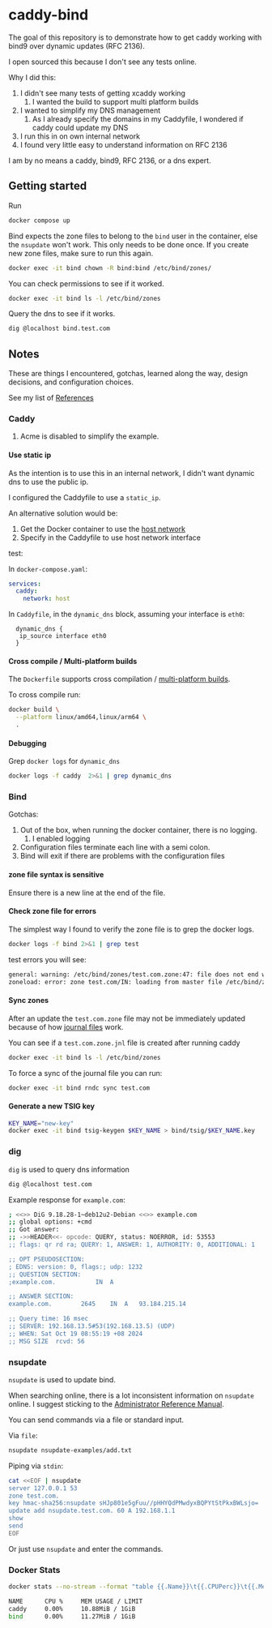 # caddy-bind

The goal of this repository is to demonstrate how to get caddy working with bind9 over dynamic updates (RFC 2136).

I open sourced this because I don't see any tests online.

Why I did this:

1. I didn't see many tests of getting xcaddy working
    1. I wanted the build to support multi platform builds
1. I wanted to simplify my DNS management
    1. As I already specify the domains in my Caddyfile, I wondered if caddy could update my DNS
1. I run this in on own internal network
1. I found very little easy to understand information on RFC 2136

I am by no means a caddy, bind9, RFC 2136, or a dns expert.

## Getting started

Run

```sh
docker compose up
```

Bind expects the zone files to belong to the `bind` user in the container, else the `nsupdate` won't work. This only needs to be done once. If you create new zone files, make sure to run this again.

```sh
docker exec -it bind chown -R bind:bind /etc/bind/zones/
```

You can check permissions to see if it worked.

```sh
docker exec -it bind ls -l /etc/bind/zones
```

Query the dns to see if it works.

```sh
dig @localhost bind.test.com
```

## Notes

These are things I encountered, gotchas, learned along the way, design decisions, and configuration choices.

See my list of [References](README.references.md)

### Caddy

1. Acme is disabled to simplify the example.

#### Use static ip

As the intention is to use this in an internal network, I didn't want dynamic dns to use the public ip.

I configured the Caddyfile to use a `static_ip`.

An alternative solution would be:
1. Get the Docker container to use the [host network](https://docs.docker.com/reference/compose-file/services/#network_mode)
2. Specify in the Caddyfile to use host network interface

test:

In `docker-compose.yaml`:
```yaml
services:
  caddy:
    network: host
```

In `Caddyfile`, in the `dynamic_dns` block, assuming your interface is `eth0`:
```
  dynamic_dns {
   ip_source interface eth0
  }
```

#### Cross compile / Multi-platform builds

The `Dockerfile` supports cross compilation / [multi-platform builds](https://docs.docker.com/build/building/multi-platform/).

To cross compile run:

```sh
docker build \
  --platform linux/amd64,linux/arm64 \
  .
```

#### Debugging

Grep `docker logs` for `dynamic_dns`

```sh
docker logs -f caddy  2>&1 | grep dynamic_dns
```

### Bind

Gotchas:

1. Out of the box, when running the docker container, there is no logging.
    1. I enabled logging
1. Configuration files terminate each line with a semi colon.
1. Bind will exit if there are problems with the configuration files

#### zone file syntax is sensitive

Ensure there is a new line at the end of the file.

#### Check zone file for errors

The simplest way I found to verify the zone file is to grep the docker logs.

```sh
docker logs -f bind 2>&1 | grep test
```

test errors you will see:

```sh
general: warning: /etc/bind/zones/test.com.zone:47: file does not end with newline
zoneload: error: zone test.com/IN: loading from master file /etc/bind/zones/test.com.zone failed: unknown class/type
```

#### Sync zones

After an update the `test.com.zone` file may not be immediately updated because of how [journal files](https://bind9.readthedocs.io/en/v9.18.14/chapter6.html#the-journal-file) work.

You can see if a `test.com.zone.jnl` file is created after running caddy

```sh
docker exec -it bind ls -l /etc/bind/zones
```

To force a sync of the journal file you can run:

```sh
docker exec -it bind rndc sync test.com
```

#### Generate a new TSIG key

```sh
KEY_NAME="new-key"
docker exec -it bind tsig-keygen $KEY_NAME > bind/tsig/$KEY_NAME.key
```

### dig

`dig` is used to query dns information

```sh
dig @localhost test.com
```

Example response for `example.com`:

```sh
; <<>> DiG 9.18.28-1~deb12u2-Debian <<>> example.com
;; global options: +cmd
;; Got answer:
;; ->>HEADER<<- opcode: QUERY, status: NOERROR, id: 53553
;; flags: qr rd ra; QUERY: 1, ANSWER: 1, AUTHORITY: 0, ADDITIONAL: 1

;; OPT PSEUDOSECTION:
; EDNS: version: 0, flags:; udp: 1232
;; QUESTION SECTION:
;example.com.			IN	A

;; ANSWER SECTION:
example.com.		2645	IN	A	93.184.215.14

;; Query time: 16 msec
;; SERVER: 192.168.13.5#53(192.168.13.5) (UDP)
;; WHEN: Sat Oct 19 08:55:19 +08 2024
;; MSG SIZE  rcvd: 56
```

### nsupdate

`nsupdate` is used to update bind.

When searching online, there is a lot inconsistent information on `nsupdate` online. I suggest sticking to the [Administrator Reference Manual](https://bind9.readthedocs.io/en/v9.18.14/manpages.html#nsupdate-dynamic-dns-update-utility).

You can send commands via a file or standard input.

Via `file`:

```sh
nsupdate nsupdate-examples/add.txt
```

Piping via `stdin`:

```sh
cat <<EOF | nsupdate
server 127.0.0.1 53
zone test.com.
key hmac-sha256:nsupdate sHJp801e5gFuu//pHHYQdPMwdyxBQPYtStPkxBWLsjo=
update add nsupdate.test.com. 60 A 192.168.1.1
show
send
EOF
```

Or just use `nsupdate` and enter the commands.

### Docker Stats

```sh
docker stats --no-stream --format "table {{.Name}}\t{{.CPUPerc}}\t{{.MemUsage}}"
```

```sh
NAME      CPU %     MEM USAGE / LIMIT
caddy     0.00%     10.88MiB / 1GiB
bind      0.00%     11.27MiB / 1GiB
```
